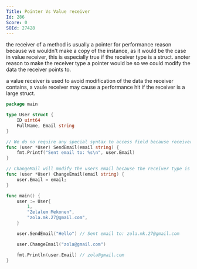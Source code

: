 ```yaml
---
Title: Pointer Vs Value receiver
Id: 286
Score: 0
SOId: 27428
---
```

the receiver of a method is usually a pointer for performance reason because we wouldn't make a copy of the instance, as it would be the case in value receiver, this is especially true if the receiver type is a struct. anoter reason to make the receiver type a pointer would be so we could modify the data the receiver points to.

a value receiver is used to avoid modification of the data the receiver contains, a vaule receiver may cause a performance hit if the receiver is a large struct.

```go
package main

type User struct {
    ID uint64
    FullName, Email string
}

// We do no require any special syntax to access field because receiver is a pointer
func (user *User) SendEmail(email string) {
    fmt.Printf("Sent email to: %s\n", user.Email)
}

// ChangeMail will modify the users email because the receiver type is a ponter
func (user *User) ChangeEmail(email string) {
    user.Email = email;
}

func main() {
    user := User{
        1,
        "Zelalem Mekonen",
        "zola.mk.27@gmail.com",
    }

    user.SendEmail("Hello") // Sent email to: zola.mk.27@gmail.com

    user.ChangeEmail("zola@gmail.com")

    fmt.Println(user.Email) // zola@gmail.com
}
```
